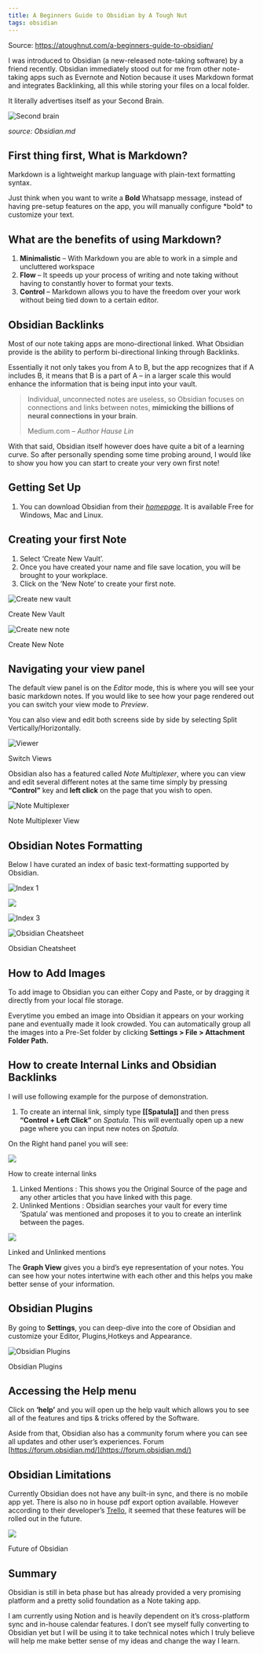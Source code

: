 ```yaml
---
title: A Beginners Guide to Obsidian by A Tough Nut
tags: obsidian
---
```


Source: https://atoughnut.com/a-beginners-guide-to-obsidian/

I was introduced to Obsidian (a new-released note-taking software) by a friend recently. Obsidian immediately stood out for me from other note-taking apps such as Evernote and Notion because it uses Markdown format and integrates Backlinking, all this while storing your files on a local folder.

It literally advertises itself as your Second Brain.

![Second brain](https://i2.wp.com/atoughnut.com/wp-content/uploads/2020/08/Second-brain.png?resize=506%2C198&ssl=1)

_source: Obsidian.md_

## First thing first, What is Markdown?

Markdown is a lightweight markup language with plain-text formatting syntax.

Just think when you want to write a **Bold** Whatsapp message, instead of having pre-setup features on the app, you will manually configure \*bold\* to customize your text.

## What are the benefits of using Markdown?

1.  **Minimalistic** – With Markdown you are able to work in a simple and uncluttered workspace
2.  **Flow** – It speeds up your process of writing and note taking without having to constantly hover to format your texts.
3.  **Control** – Markdown allows you to have the freedom over your work without being tied down to a certain editor.

## Obsidian Backlinks

Most of our note taking apps are mono-directional linked. What Obsidian provide is the ability to perform bi-directional linking through Backlinks.

Essentially it not only takes you from A to B, but the app recognizes that if A includes B, it means that B is a part of A – in a larger scale this would enhance the information that is being input into your vault.

> Individual, unconnected notes are useless, so Obsidian focuses on connections and links between notes, **mimicking the billions of neural connections in your brain**.
> 
> Medium.com – _Author Hause Lin_

With that said, Obsidian itself however does have quite a bit of a learning curve. So after personally spending some time probing around, I would like to show you how you can start to create your very own first note!

## Getting Set Up

1.  You can download Obsidian from their [_homepage_](https://obsidian.md/). It is available Free for Windows, Mac and Linux.

## Creating your first Note

1.  Select ‘Create New Vault’.
2.  Once you have created your name and file save location, you will be brought to your workplace.
3.  Click on the ‘New Note’ to create your first note.

![Create new vault](https://i1.wp.com/atoughnut.com/wp-content/uploads/2020/08/Create-New-Vault.png?resize=503%2C545&ssl=1)

Create New Vault

![Create new note](https://i0.wp.com/atoughnut.com/wp-content/uploads/2020/08/Create-New-Note.png?resize=360%2C298&ssl=1)

Create New Note

## Navigating your view panel

The default view panel is on the _Editor_ mode, this is where you will see your basic markdown notes. If you would like to see how your page rendered out you can switch your view mode to _Preview_.

You can also view and edit both screens side by side by selecting Split Vertically/Horizontally.

![Viewer](https://i0.wp.com/atoughnut.com/wp-content/uploads/2020/08/Viewer.png?resize=506%2C273&ssl=1)

Switch Views

Obsidian also has a featured called _Note Multiplexer_, where you can view and edit several different notes at the same time simply by pressing **“Control”** key and **left click** on the page that you wish to open.

![Note Multiplexer](https://i0.wp.com/atoughnut.com/wp-content/uploads/2020/08/Note-Multiplexer.png?resize=506%2C305&ssl=1)

Note Multiplexer View

## Obsidian Notes Formatting

Below I have curated an index of basic text-formatting supported by Obsidian.

![Index 1](https://i0.wp.com/atoughnut.com/wp-content/uploads/2020/08/Index1.png?resize=506%2C254&ssl=1)

![](https://i1.wp.com/atoughnut.com/wp-content/uploads/2020/08/Index2.png?resize=506%2C234&ssl=1)

![Index 3](https://i2.wp.com/atoughnut.com/wp-content/uploads/2020/08/Index3.png?resize=506%2C221&ssl=1)

![Obsidian Cheatsheet](https://i0.wp.com/atoughnut.com/wp-content/uploads/2020/08/cheatsheet.jpg?resize=506%2C284&ssl=1)

Obsidian Cheatsheet

## How to Add Images

To add image to Obsidian you can either Copy and Paste, or by dragging it directly from your local file storage.

Everytime you embed an image into Obsidian it appears on your working pane and eventually made it look crowded. You can automatically group all the images into a Pre-Set folder by clicking **Settings > File > Attachment Folder Path.**

## How to create Internal Links and Obsidian Backlinks

I will use following example for the purpose of demonstration.

1.  To create an internal link, simply type **\[\[Spatula\]\]** and then press **“Control + Left Click”** on _Spatula_. This will eventually open up a new page where you can input new notes on _Spatula_.

On the Right hand panel you will see:

![](https://i0.wp.com/atoughnut.com/wp-content/uploads/2020/08/Backlink1.png?resize=506%2C259&ssl=1)

How to create internal links

1.  Linked Mentions : This shows you the Original Source of the page and any other articles that you have linked with this page.
2.  Unlinked Mentions : Obsidian searches your vault for every time ‘Spatula’ was mentioned and proposes it to you to create an interlink between the pages.

![](https://i0.wp.com/atoughnut.com/wp-content/uploads/2020/08/Backlinking1.png?resize=506%2C269&ssl=1)

Linked and Unlinked mentions

The **Graph View** gives you a bird’s eye representation of your notes. You can see how your notes intertwine with each other and this helps you make better sense of your information.

## Obsidian Plugins

By going to **Settings**, you can deep-dive into the core of Obsidian and customize your Editor, Plugins,Hotkeys and Appearance.

![Obsidian Plugins](https://i0.wp.com/atoughnut.com/wp-content/uploads/2020/08/Plugins.png?resize=449%2C377&ssl=1)

Obsidian Plugins

## Accessing the Help menu

Click on **‘help’** and you will open up the help vault which allows you to see all of the features and tips & tricks offered by the Software.

Aside from that, Obsidian also has a community forum where you can see all updates and other user’s experiences. Forum [https://forum.obsidian.md/](https://forum.obsidian.md/)

## Obsidian Limitations

Currently Obsidian does not have any built-in sync, and there is no mobile app yet. There is also no in house pdf export option available. However according to their developer’s [Trello](https://trello.com/b/Psqfqp7I/obsidian-roadmap)[,](https://trello.com/b/Psqfqp7I/obsidian-roadmap) it seemed that these features will be rolled out in the future.

![](https://i1.wp.com/atoughnut.com/wp-content/uploads/2020/08/Trello.png?resize=506%2C159&ssl=1)

Future of Obsidian

## Summary

Obsidian is still in beta phase but has already provided a very promising platform and a pretty solid foundation as a Note taking app.

I am currently using Notion and is heavily dependent on it’s cross-platform sync and in-house calendar features. I don’t see myself fully converting to Obsidian yet but I will be using it to take technical notes which I truly believe will help me make better sense of my ideas and change the way I learn.